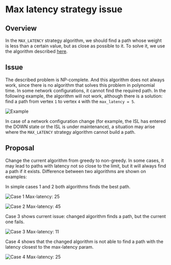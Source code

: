 # Max latency strategy issue

## Overview
In the `MAX_LATENCY` strategy algorithm, we should find a path whose weight is less than a certain value, 
but as close as possible to it. To solve it, we use the algorithm described [here](../design.md). 

## Issue
The described problem is NP-complete. And this algorithm does not always work, since there is no algorithm that solves 
this problem in polynomial time. In some network configurations, it cannot find the required path. 
In the following example, the algorithm will not work, although there is a solution: 
find a path from vertex `1` to vertex `4` with the `max_latency = 5`.

![Example](example.png)

In case of a network configuration change (for example, the ISL has entered the DOWN state or 
the ISL is under maintenance), a situation may arise where the `MAX_LATENCY` strategy algorithm cannot build a path.

## Proposal
Change the current algorithm from greedy to non-greedy. In some cases, it may lead to paths with latency not so close to the limit, but it will always find a path if it exists. Difference between two algorithms are shown on examples:

In simple cases 1 and 2 both algorithms finds the best path.

![Case 1](case_1.png)
Max-latency: 25

![Case 2](case_2.png)
Max-latency: 45

Case 3 shows current issue: changed algorithm finds a path, but the current one fails.

![Case 3](case_3.png)
Max-latency: 11

Case 4 shows that the changed algorithm is not able to find a path with the latency closest to the max-latency param.

![Case 4](case_4.png)
Max-latency: 25
